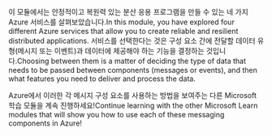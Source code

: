 <span data-ttu-id="05d8c-101">이 모듈에서는 안정적이고 복원력 있는 분산 응용 프로그램을 만들 수 있는 네 가지 Azure 서비스를 살펴보았습니다.</span><span class="sxs-lookup"><span data-stu-id="05d8c-101">In this module, you have explored four different Azure services that allow you to create reliable and resilient distributed applications.</span></span> <span data-ttu-id="05d8c-102">서비스를 선택한다는 것은 구성 요소 간에 전달할 데이터 유형(메시지 또는 이벤트)과 데이터에 제공해야 하는 기능을 결정하는 것입니다.</span><span class="sxs-lookup"><span data-stu-id="05d8c-102">Choosing between them is a matter of deciding the type of data that needs to be passed between components (messages or events), and then what features you need to deliver and process the data.</span></span>

<span data-ttu-id="05d8c-103">Azure에서 이러한 각 메시지 구성 요소를 사용하는 방법을 보여주는 다른 Microsoft 학습 모듈을 계속 진행하세요!</span><span class="sxs-lookup"><span data-stu-id="05d8c-103">Continue learning with the other Microsoft Learn modules that will show you how to use each of these messaging components in Azure!</span></span>